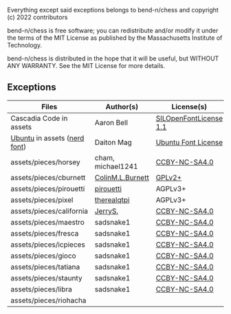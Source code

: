 Everything except said exceptions belongs to bend-n/chess and copyright (c) 2022 contributors

bend-n/chess is free software; you can redistribute and/or modify it under the terms of the MIT License as published by the Massachusetts Institute of Technology.

bend-n/chess is distributed in the hope that it will be useful, but WITHOUT ANY WARRANTY. See the MIT License for more details.

## Exceptions

Files|Author(s)|License(s)
--- | --- | ---
|Cascadia Code in assets|Aaron Bell|[SILOpenFontLicense 1.1](https://github.com/microsoft/cascadia-code/blob/main/LICENSE)|
|[Ubuntu](https://fonts.google.com/specimen/Ubuntu) in assets ([nerd font](https://github.com/ryanoasis/nerd-fonts/tree/master/patched-fonts/Ubuntu))|Daiton Mag|[Ubuntu Font License](https://ubuntu.com/legal/font-licence)|
|assets/pieces/horsey|cham, michael1241|[CCBY-NC-SA4.0](https://creativecommons.org/licenses/by-nc-sa/4.0/)|
|assets/pieces/cburnett|[ColinM.L.Burnett](https://en.wikipedia.org/wiki/User:Cburnett)|[GPLv2+](https://www.gnu.org/licenses/gpl-2.0.txt)|
|assets/pieces/pirouetti|[pirouetti](https://lichess.org/@/pirouetti)|AGPLv3+|
|assets/pieces/pixel|[therealqtpi](https://twitter.com/therealqtpi)|AGPLv3+|
|assets/pieces/california|[JerryS.](https://sites.google.com/view/jerrychess/home)|[CCBY-NC-SA4.0](https://creativecommons.org/licenses/by-nc-sa/4.0/)|
|assets/pieces/maestro|sadsnake1|[CCBY-NC-SA4.0](https://creativecommons.org/licenses/by-nc-sa/4.0/)|
|assets/pieces/fresca|sadsnake1|[CCBY-NC-SA4.0](https://creativecommons.org/licenses/by-nc-sa/4.0/)|
|assets/pieces/icpieces|sadsnake1|[CCBY-NC-SA4.0](https://creativecommons.org/licenses/by-nc-sa/4.0/)|
|assets/pieces/gioco|sadsnake1|[CCBY-NC-SA4.0](https://creativecommons.org/licenses/by-nc-sa/4.0/)|
|assets/pieces/tatiana|sadsnake1|[CCBY-NC-SA4.0](https://creativecommons.org/licenses/by-nc-sa/4.0/)|
|assets/pieces/staunty|sadsnake1|[CCBY-NC-SA4.0](https://creativecommons.org/licenses/by-nc-sa/4.0/)|
|assets/pieces/libra|sadsnake1|[CCBY-NC-SA4.0](https://creativecommons.org/licenses/by-nc-sa/4.0/)|
|assets/pieces/riohacha||
